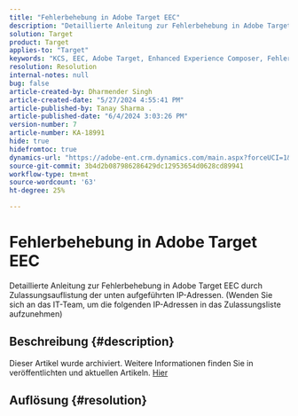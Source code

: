 ```yaml
---
title: "Fehlerbehebung in Adobe Target EEC"
description: "Detaillierte Anleitung zur Fehlerbehebung in Adobe Target EEC"
solution: Target
product: Target
applies-to: "Target"
keywords: "KCS, EEC, Adobe Target, Enhanced Experience Composer, Fehlerbehebung"
resolution: Resolution
internal-notes: null
bug: false
article-created-by: Dharmender Singh
article-created-date: "5/27/2024 4:55:41 PM"
article-published-by: Tanay Sharma .
article-published-date: "6/4/2024 3:03:26 PM"
version-number: 7
article-number: KA-18991
hide: true
hidefromtoc: true
dynamics-url: "https://adobe-ent.crm.dynamics.com/main.aspx?forceUCI=1&pagetype=entityrecord&etn=knowledgearticle&id=00f6b9ef-491c-ef11-840b-6045bd034c54"
source-git-commit: 3b4d2b087986286429dc12953654d0628cd89941
workflow-type: tm+mt
source-wordcount: '63'
ht-degree: 25%

---
```


# Fehlerbehebung in Adobe Target EEC


Detaillierte Anleitung zur Fehlerbehebung in Adobe Target EEC durch Zulassungsauflistung der unten aufgeführten IP-Adressen. (Wenden Sie sich an das IT-Team, um die folgenden IP-Adressen in das Zulassungsliste aufzunehmen)

## Beschreibung {#description}

Dieser Artikel wurde archiviert. Weitere Informationen finden Sie in veröffentlichten und aktuellen Artikeln. [Hier](https://experienceleague.adobe.com/search.html?lang=de#sort=relevancy)

## Auflösung {#resolution}

